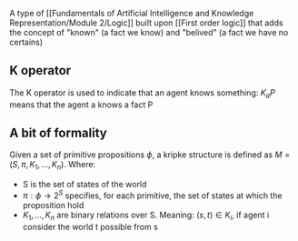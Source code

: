 A type of [[Fundamentals of Artificial Intelligence and Knowledge Representation/Module 2/Logic]] built upon [[First order logic]] that adds the concept of "known" (a fact we know) and "belived" (a fact we have no certains)

## K operator

The K operator is used to indicate that an agent knows something:
$K_a P$ means that the agent a knows a fact P

## A bit of formality

Given a set of primitive propositions $\phi$, a kripke structure is defined as $M = (S,\pi, K_1, \dots, K_n)$. Where:
- S is the set of states of the world
- $\pi: \phi \rightarrow 2^S$ specifies, for each primitive, the set of states at which the proposition hold
- $K_1, \dots, K_n$ are binary relations over S. Meaning: $(s,t) \in K_i$, if agent i consider the world t possible from s